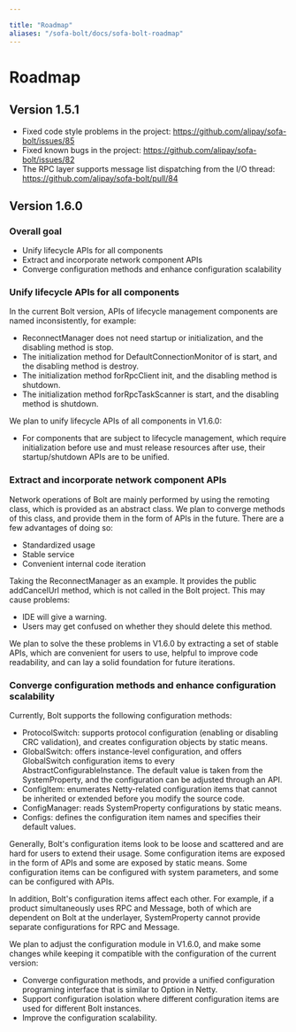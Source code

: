 ```yaml
---

title: "Roadmap"
aliases: "/sofa-bolt/docs/sofa-bolt-roadmap"
---
```


# Roadmap

## Version 1.5.1

* Fixed code style problems in the project: <https://github.com/alipay/sofa-bolt/issues/85>
* Fixed known bugs in the project: <https://github.com/alipay/sofa-bolt/issues/82>
* The RPC layer supports message list dispatching from the I/O thread: <https://github.com/alipay/sofa-bolt/pull/84>

## Version 1.6.0

### Overall goal

* Unify lifecycle APIs for all components
* Extract and incorporate network component APIs
* Converge configuration methods and enhance configuration scalability

### Unify lifecycle APIs for all components

In the current Bolt version, APIs of lifecycle management components are named inconsistently, for example:

* ReconnectManager does not need startup or initialization, and the disabling method is stop.
* The initialization method for DefaultConnectionMonitor of is start, and the disabling method is destroy.
* The initialization method forRpcClient init, and the disabling method is shutdown.
* The initialization method forRpcTaskScanner is start, and the disabling method is shutdown.

We plan to unify lifecycle APIs of all components in V1.6.0:

* For components that are subject to lifecycle management, which require initialization before use and must release resources after use, their startup/shutdown APIs are to be unified.

### Extract and incorporate network component APIs

Network operations of Bolt are mainly performed by using the remoting class, which is provided as an abstract class. We plan to converge methods of this class, and provide them in the form of APIs in the future. There are a few advantages of doing so:

* Standardized usage
* Stable service
* Convenient internal code iteration

Taking the ReconnectManager as an example. It provides the public addCancelUrl method, which is not called in the Bolt project. This may cause problems:

* IDE will give a warning.
* Users may get confused on whether they should delete this method.

We plan to solve the these problems in V1.6.0 by extracting a set of stable APIs, which are convenient for users to use, helpful to improve code readability, and can lay a solid foundation for future iterations.

### Converge configuration methods and enhance configuration scalability

Currently, Bolt supports the following configuration methods:

* ProtocolSwitch: supports protocol configuration (enabling or disabling CRC validation), and creates configuration objects by static means. 
* GlobalSwitch: offers instance-level configuration, and offers GlobalSwitch configuration items to every AbstractConfigurableInstance. The default value is taken from the SystemProperty, and the configuration can be adjusted through an API.
* ConfigItem: enumerates Netty-related configuration items that cannot be inherited or extended before you modify the source code.
* ConfigManager: reads SystemProperty configurations by static means.
* Configs: defines the configuration item names and specifies their default values.

Generally, Bolt's configuration items look to be loose and scattered and are hard for users to extend their usage. Some configuration items are exposed in the form of APIs and some are exposed by static means. Some configuration items can be configured with system parameters, and some can be configured with APIs.

In addition, Bolt's configuration items affect each other. For example, if a product simultaneously uses RPC and Message, both of which are dependent on Bolt at the underlayer, SystemProperty cannot provide separate configurations for RPC and Message.

We plan to adjust the configuration module in V1.6.0, and make some changes while keeping it compatible with the configuration of the current version:

* Converge configuration methods, and provide a unified configuration programing interface that is similar to Option in Netty.
* Support configuration isolation where different configuration items are used for different Bolt instances.
* Improve the configuration scalability.

